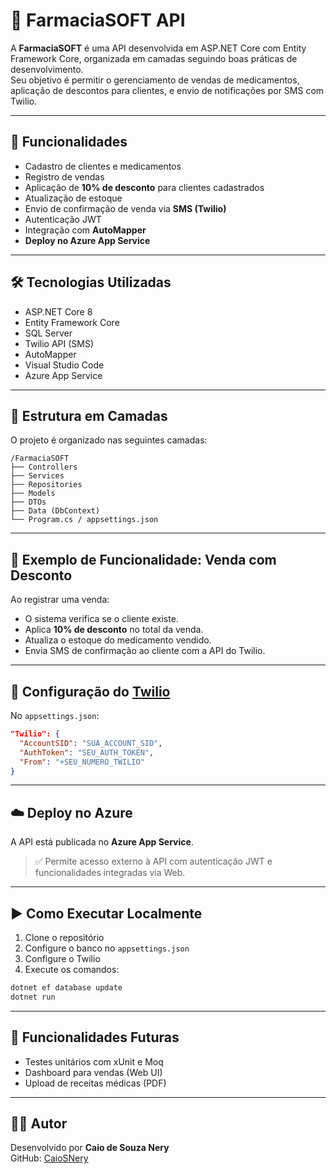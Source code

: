 
# 💊 FarmaciaSOFT API

A **FarmaciaSOFT** é uma API desenvolvida em ASP.NET Core com Entity Framework Core, organizada em camadas seguindo boas práticas de desenvolvimento.  
Seu objetivo é permitir o gerenciamento de vendas de medicamentos, aplicação de descontos para clientes, e envio de notificações por SMS com Twilio.

---

## 📌 Funcionalidades

- Cadastro de clientes e medicamentos
- Registro de vendas
- Aplicação de **10% de desconto** para clientes cadastrados
- Atualização de estoque
- Envio de confirmação de venda via **SMS (Twilio)**
- Autenticação JWT
- Integração com **AutoMapper**
- **Deploy no Azure App Service**

---

## 🛠️ Tecnologias Utilizadas

- ASP.NET Core 8
- Entity Framework Core
- SQL Server
- Twilio API (SMS)
- AutoMapper
- Visual Studio Code
- Azure App Service

---

## 📁 Estrutura em Camadas

O projeto é organizado nas seguintes camadas:

```
/FarmaciaSOFT
├── Controllers
├── Services
├── Repositories
├── Models
├── DTOs
├── Data (DbContext)
└── Program.cs / appsettings.json
```

---

## 💬 Exemplo de Funcionalidade: Venda com Desconto

Ao registrar uma venda:

- O sistema verifica se o cliente existe.
- Aplica **10% de desconto** no total da venda.
- Atualiza o estoque do medicamento vendido.
- Envia SMS de confirmação ao cliente com a API do Twilio.

---

## 🔧 Configuração do [Twilio](https://www.twilio.com/docs)

No `appsettings.json`:

```json
"Twilio": {
  "AccountSID": "SUA_ACCOUNT_SID",
  "AuthToken": "SEU_AUTH_TOKEN",
  "From": "+SEU_NUMERO_TWILIO"
}
```

---

## ☁️ Deploy no Azure

A API está publicada no **Azure App Service**.

> ✅ Permite acesso externo à API com autenticação JWT e funcionalidades integradas via Web.

---

## ▶️ Como Executar Localmente

1. Clone o repositório
2. Configure o banco no `appsettings.json`
3. Configure o Twilio
4. Execute os comandos:

```bash
dotnet ef database update
dotnet run
```

---

## 🚧 Funcionalidades Futuras

- Testes unitários com xUnit e Moq
- Dashboard para vendas (Web UI)
- Upload de receitas médicas (PDF)

---

## 👨‍💻 Autor

Desenvolvido por **Caio de Souza Nery**  
GitHub: [CaioSNery](https://github.com/CaioSNery)
